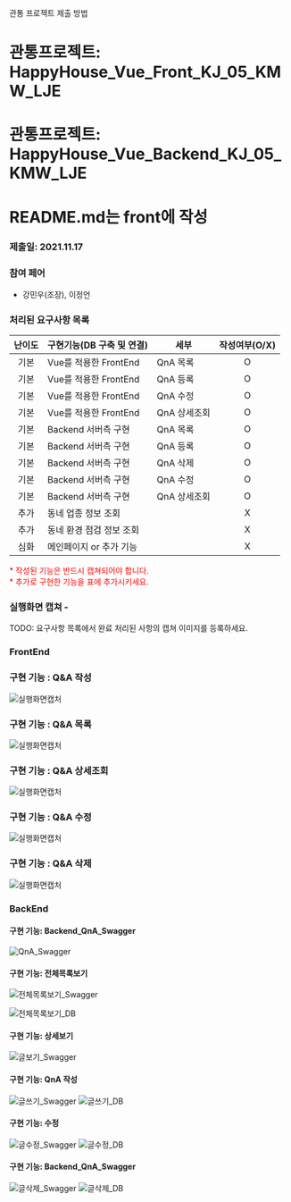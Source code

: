 관통 프로젝트 제출 방법

# 관통프로젝트: HappyHouse_Vue_Front_KJ_05_KMW_LJE

# 관통프로젝트: HappyHouse_Vue_Backend_KJ_05_KMW_LJE

# README.md는 front에 작성

### 제출일: 2021.11.17

### 참여 페어

- 강민우(조장), 이정언

### 처리된 요구사항 목록

| 난이도 | 구현기능(DB 구축 및 연결) | 세부         | 작성여부(O/X) |
| :----: | ------------------------- | ------------ | :-----------: |
|  기본  | Vue를 적용한 FrontEnd     | QnA 목록     |       O       |
|  기본  | Vue를 적용한 FrontEnd     | QnA 등록     |       O       |
|  기본  | Vue를 적용한 FrontEnd     | QnA 수정     |       O       |
|  기본  | Vue를 적용한 FrontEnd     | QnA 상세조회 |       O       |
|  기본  | Backend 서버측 구현       | QnA 목록     |       O       |
|  기본  | Backend 서버측 구현       | QnA 등록     |       O       |
|  기본  | Backend 서버측 구현       | QnA 삭제     |       O       |
|  기본  | Backend 서버측 구현       | QnA 수정     |       O       |
|  기본  | Backend 서버측 구현       | QnA 상세조회 |       O       |
|  추가  | 동네 업종 정보 조회       |              |       X       |
|  추가  | 동네 환경 점검 정보 조회  |              |       X       |
|  심화  | 메인페이지 or 추가 기능   |              |       X       |

<span style="color:red">
* 작성된 기능은 반드시 캡쳐되어야 합니다.<br>
* 추가로 구현한 기능을 표에 추가시키세요.
</span>

### 실행화면 캡쳐 -

TODO: 요구사항 목록에서 완료 처리된 사항의 캡쳐 이미지를 등록하세요.

### FrontEnd

### 구현 기능 : Q&A 작성

![실행화면캡처](./캡처/qna작성.PNG)

### 구현 기능 : Q&A 목록

![실행화면캡처](./캡처/qna목록.PNG)

### 구현 기능 : Q&A 상세조회

![실행화면캡처](./캡처/qna상세조회.PNG)

### 구현 기능 : Q&A 수정

![실행화면캡처](./캡처/qna수정.PNG)

### 구현 기능 : Q&A 삭제

![실행화면캡처](./캡처/qna삭제.PNG)

### BackEnd

#### 구현 기능: Backend_QnA_Swagger

![QnA_Swagger](/uploads/521fe482d4bcb97f86ffb03d85411012/QnA_Swagger.png)

#### 구현 기능: 전체목록보기

![전체목록보기_Swagger](/uploads/ab5e7ff3021dff847d99ea2c42fa7ad7/전체목록보기_Swagger.png)

![전체목록보기_DB](/uploads/c9e2206d8d770c26a71295d5ccceb0c1/전체목록보기_DB.png)

#### 구현 기능: 상세보기

![글보기_Swagger](/uploads/737863150de7f59797220cea3c1e0bfe/글보기_Swagger.png)

#### 구현 기능: QnA 작성

![글쓰기_Swagger](/uploads/c3e1d7f9ec772d2236f81139883f142c/글쓰기_Swagger.png)
![글쓰기_DB](/uploads/7f33c660bd46d15bf1ac729107872988/글쓰기_DB.png)

#### 구현 기능: 수정

![글수정_Swagger](/uploads/4c495221371940f35d57f4d84c9333c1/글수정_Swagger.png)
![글수정_DB](/uploads/f70e9d2f83e744d8bc87d8ed8b34c26c/글수정_DB.png)

#### 구현 기능: Backend_QnA_Swagger

![글삭제_Swagger](/uploads/5d8e1d376b6d49c112c2a42bd0bd58b9/글삭제_Swagger.png)
![글삭제_DB](/uploads/c02197cf3e4279d1aeb249e91f9310c4/글삭제_DB.png)
